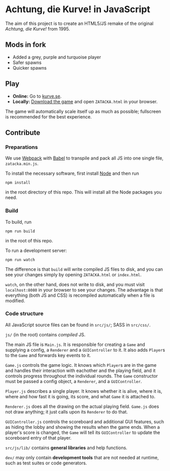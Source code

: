 # Achtung, die Kurve! in JavaScript

The aim of this project is to create an HTML5/JS remake of the original *Achtung, die Kurve!* from 1995.

## Mods in fork
* Added a grey, purple and turquoise player
* Safer spawns
* Quicker spawns

## Play

* **Online:**  Go to [kurve.se](http://kurve.se).
* **Locally:** [Download the game](/SimonAlling/kurve/archive/master.zip) and open `ZATACKA.html` in your browser.

The game will automatically scale itself up as much as possible; fullscreen is recommended for the best experience.


## Contribute

### Preparations

We use [Webpack](https://webpack.github.io) with [Babel](https://babeljs.io) to transpile and pack all JS into one single file, `zatacka.min.js`.

To install the necessary software, first install [Node](https://nodejs.org) and then run

    npm install

in the root directory of this repo. This will install all the Node packages you need.



### Build

To build, run

    npm run build

in the root of this repo.

To run a development server:

    npm run watch

The difference is that `build` will write compiled JS files to disk, and you can see your changes simply by opening `ZATACKA.html` or `index.html`.

`watch`, on the other hand, does not write to disk, and you must visit `localhost:8080` in your browser to see your changes. The advantage is that everything (both JS and CSS) is recompiled automatically when a file is modified.



### Code structure

All JavaScript source files can be found in `src/js/`; SASS in `src/css/`.

`js/` (in the root) contains _compiled_ JS.

The main JS file is `Main.js`. It is responsible for creating a `Game` and supplying a config, a `Renderer` and a `GUIController` to it. It also adds `Player`s to the `Game` and forwards key events to it.

`Game.js` controls the game logic. It knows which `Player`s are in the game and handles their interaction with eachother and the playing field, and it controls progress throughout the individual rounds. The `Game` constructor must be passed a config object, a `Renderer`, and a `GUIController`.

`Player.js` describes a single player. It knows whether it is alive, where it is, where and how fast it is going, its score, and what `Game` it is attached to.

`Renderer.js` does all the drawing on the actual playing field. `Game.js` does not draw anything; it just calls upon its `Renderer` to do that.

`GUIController.js` controls the scoreboard and additional GUI features, such as hiding the lobby and showing the results when the game ends. When a player's score is changed, the `Game` will tell its `GUIController` to update the scoreboard entry of that player.

`src/js/lib/` contains **general libraries** and help functions.

`dev/` may only contain **development tools** that are not needed at runtime, such as test suites or code generators.
